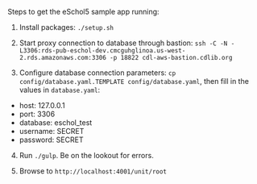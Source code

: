 Steps to get the eSchol5 sample app running:

1. Install packages: `./setup.sh`

2. Start proxy connection to database through bastion: `ssh -C -N -L3306:rds-pub-eschol-dev.cmcguhglinoa.us-west-2.rds.amazonaws.com:3306 -p 18822 cdl-aws-bastion.cdlib.org`

3. Configure database connection parameters: `cp config/database.yaml.TEMPLATE config/database.yaml`, then fill in the values in `database.yaml`:
  * host: 127.0.0.1
  * port: 3306
  * database: eschol_test
  * username: SECRET
  * password: SECRET

4. Run `./gulp`. Be on the lookout for errors.

5. Browse to `http://localhost:4001/unit/root`


